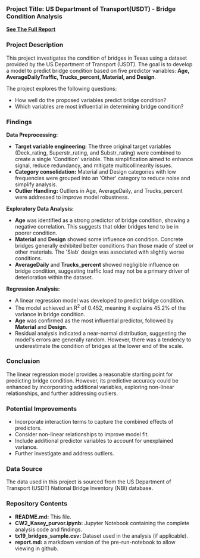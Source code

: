 ### Project Title: US Department of Transport(USDT) - Bridge Condition Analysis

**[See The Full Report](report.md)**


### Project Description

This project investigates the condition of bridges in Texas using a dataset provided by the US Department of Transport (USDT). The goal is to develop a model to predict bridge condition based on five predictor variables: **Age, AverageDailyTraffic, Trucks_percent, Material, and Design**.  

The project explores the following questions:

* How well do the proposed variables predict bridge condition?
* Which variables are most influential in determining bridge condition?

### Findings

**Data Preprocessing:**

* **Target variable engineering:**  The three original target variables (Deck\_rating, Superstr\_rating, and Substr\_rating) were combined to create a single 'Condition' variable. This simplification aimed to enhance signal, reduce redundancy, and mitigate multicollinearity issues.
* **Category consolidation:**  Material and Design categories with low frequencies were grouped into an 'Other' category to reduce noise and simplify analysis.
* **Outlier Handling:**  Outliers in Age, AverageDaily, and Trucks\_percent were addressed to improve model robustness.

**Exploratory Data Analysis:**

* **Age** was identified as a strong predictor of bridge condition, showing a negative correlation. This suggests that older bridges tend to be in poorer condition.
* **Material** and **Design** showed some influence on condition. Concrete bridges generally exhibited better conditions than those made of steel or other materials. The 'Slab' design was associated with slightly worse conditions.
* **AverageDaily** and **Trucks\_percent** showed negligible influence on bridge condition, suggesting traffic load may not be a primary driver of deterioration within the dataset.

**Regression Analysis:**

* A linear regression model was developed to predict bridge condition.
* The model achieved an R<sup>2</sup> of 0.452, meaning it explains 45.2% of the variance in bridge condition.
* **Age** was confirmed as the most influential predictor, followed by **Material** and **Design**.
* Residual analysis indicated a near-normal distribution, suggesting the model's errors are generally random. However, there was a tendency to underestimate the condition of bridges at the lower end of the scale.

### Conclusion

The linear regression model provides a reasonable starting point for predicting bridge condition. However, its predictive accuracy could be enhanced by incorporating additional variables, exploring non-linear relationships, and further addressing outliers. 

### Potential Improvements

* Incorporate interaction terms to capture the combined effects of predictors.
* Consider non-linear relationships to improve model fit.
* Include additional predictor variables to account for unexplained variance.
* Further investigate and address outliers.

### Data Source

The data used in this project is sourced from the US Department of Transport (USDT) National Bridge Inventory (NBI) database.

### Repository Contents

* **README.md:**  This file.
* **CW2_Kasey_purvor.ipynb:**  Jupyter Notebook containing the complete analysis code and findings.
* **tx19_bridges_sample.csv:**  Dataset used in the analysis (if applicable).
* **report.md:** a markdown version of the pre-run-notebook to allow viewing in github. 



